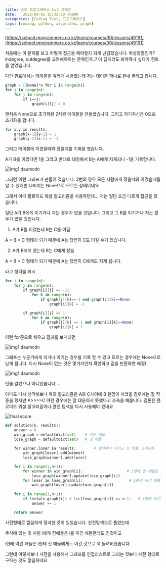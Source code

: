 ```yaml
---
title: 순위 프로그래머스 Lv3 그래프
date:   2022-09-02 15:32:20 +0900
categories: [Coding_Test, 프로그래머스]
tags: [coding, python, algorithm, graph]
---
```


[https://school.programmers.co.kr/learn/courses/30/lessons/49191](https://school.programmers.co.kr/learn/courses/30/lessons/49191)

처음에는 이 문제를 보고 어떻게 접근을 해야할지 되게 난감했습니다. 위성정렬인가? indegree, outdegree를 고려해야하는 문제인가..? 아 답지라도 봐야하나 싶다가 힌트를 얻었습니다.

다만 힌트에서는 테이블을 여러개 사용했는데 저는 테이블 하나로 끝내 볼려고 합니다.

```py
graph = [[None]*n for i in range(n)]
for i in range(n):
    for j in range(n):
        if i==j:
            graph[i][j] = 0
```

맨처음 None으로 초기화된 2차원 테이블을 만들었습니다. 그리고 자기자신은 0으로 초기화를 합니다.

```py
for x,y in results:
    graph[x-1][y-1] = 1
    graph[y-1][x-1] = -1
```

그리고 테이블에 이겼을때와 졌을때를 기록을 했습니다.

A가 B를 이겼다면 1을 그리고 반대로 대칭해서 B는 A에게 지게되니 -1을 기록합니다.

![img1 daumcdn](https://user-images.githubusercontent.com/85277660/211157983-ccdca09a-d157-45fa-8f56-08022bc7c540.png)

그러면 이런 그래프가 만들어 졌습니다. 2번의 경우 모든 사람에게 졌을때와 이겼을때를 알 수 있지만 나머지는 None으로 모르는 상태이네요

그래서 이때 플로이드 워셜 알고리즘을 사용하던데... 저는 일단 조금 다르게 접근을 했습니다.

일단 A가 B에게 이기거나 지는 경우가 있을 것입니다. 그리고 그 B를 이기거나 지는 경우가 있을 것입니다.


1. A가 B를 이겼는데 B는 C를 이김

A > B > C 형태가 되기 때문에 A는 당연히 C도 이길 수가 있습니다.

2. A가 B에게 졌는데 B는 C에게 졌음

A < B < C 형태가 되기 때문에 A는 당연히 C에게도 지게 됩니다.

라고 생각을 해서

```py
for i in range(n):
    for j in range(n):
        if graph[i][j] == -1:
            for k in range(n):
                if graph[j][k]==-1 and graph[i][k]==None:
                    graph[i][k] = -1
        
        if graph[i][j] == 1:
            for k in range(n):
                if graph[j][k] == 1 and graph[i][k]==None:
                    graph[i][k] = 1
```

이런 for문으로 채우고 결과를 보게되면

![img1 daumcdn](https://user-images.githubusercontent.com/85277660/211158001-d7bd5562-dc71-47f2-818a-c8e11ec08764.png)

그래프는 누군가에게 지거나 이기는 경우를 기록 할 수 있고 모르는 경우에는 None으로 남게 됩니다. 다시 None이 없는 것은 몇가지인지 확인하고 값을 반환하면 해결!

![img1 daumcdn](https://user-images.githubusercontent.com/85277660/211158010-5ca42a99-32e8-4958-9b91-cb6395c41966.png)

인줄 알았으나 아니었습니다.... 

아마도 다시 생각해보니 위의 알고리즘은 A와 C사이에 B 한명이 끼었을 경우에는 잘 작동을 했지만 A>>>>C 이런 경우에는 잘 대응하지 못했다고 추측을 해봅니다. 결론은 플로이드 워셜 알고리즘이나 완전 탐색을 다시 사용해야 겠네요

![final score](https://user-images.githubusercontent.com/85277660/211158012-c34c1c4b-3e1a-428d-97f7-145a1031b1c6.png)


```py
def solution(n, results):
    answer = 0
    win_graph = defaultdict(set)    # 이긴 애들
    lose_graph = defaultdict(set)   # 진 애들
    
    for winner,loser in results:        # 결과에서 이기고 진 애들 그래프화
        win_graph[loser].add(winner)
        lose_graph[winner].add(loser)

    for i in range(1,n+1):         
        for winner in win_graph[i]:                    # i한테 진 애들은 i를 이긴 애들한테도 진 것
            lose_graph[winner].update(lose_graph[i])
        for loser in lose_graph[i]:                     # i한테 이긴 애들은 i한테 진 애들한테도 이긴 것
            win_graph[loser].update(win_graph[i])
    
    for i in range(1,n+1):
        if len(win_graph[i]) + len(lose_graph[i]) == n-1:   # i한테 이기고 진 애들 합쳐서 n-1이면 순위가 결정된 것
            answer += 1

    return answer
```

사전형태로 깔끔하게 정리한 것이 있었습니다. 완전탐색으로 풀었는데

주석에 있는 것 처럼 i에게 진애들은 i를 이긴 애들한테도 진것이고

i한테 이긴 애들은 i한테 진 애들에게도 이긴 것으로 쭉 돌려버렸습니다.

그런데 이렇게보니 사전을 사용해서 그래프를 인접리스트로 그리는 것보다 사전 형태로 구하는 것도 깔끔하네요